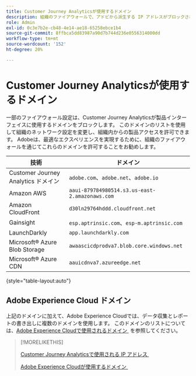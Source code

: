 ```yaml
---
title: Customer Journey Analyticsが使用するドメイン
description: 組織のファイアウォールで、アドビから派生する IP アドレスがブロックされている場合は、このリストを使用してファイアウォール設定を更新してください。
role: Admin
exl-id: 0c3e7b2e-cb48-4e14-ae18-65258ebce1b4
source-git-commit: 8ffbca5dd83987a90d7b744d236e0556314000dd
workflow-type: tm+mt
source-wordcount: '152'
ht-degree: 20%

---
```


# Customer Journey Analyticsが使用するドメイン

一部のファイアウォール設定は、Customer Journey Analyticsが製品インターフェイスに使用するドメインをブロックします。 このドメインのリストを使用して組織のネットワーク設定を変更し、組織内からの製品アクセスを許可できます。 Adobeは、最適なエクスペリエンスを実現するために、組織のファイアウォールを通じてこれらのドメインを許可することをお勧めします。

| 技術 | ドメイン |
| --- | --- |
| Customer Journey Analytics ドメイン | `adobe.com`、`adobe.net`、`adobe.io` |
| Amazon AWS | `aaui-879784980514.s3.us-east-2.amazonaws.com` |
| Amazon CloudFront | `d30ln29764hddd.cloudfront.net` |
| Gainsight | `esp.aptrinsic.com`、`esp-m.aptrinsic.com` |
| LaunchDarkly | `app.launchdarkly.com` |
| Microsoft® Azure Blob Storage | `awaascicdprodva7.blob.core.windows.net` |
| Microsoft® Azure CDN | `aauicdnva7.azureedge.net` |

{style="table-layout:auto"}

## Adobe Experience Cloud ドメイン

上記のドメインに加えて、Adobe Experience Cloudでは、データ収集とレポートの書き出しに複数のドメインを使用します。 このドメインのリストについては、[Adobe Experience Cloudで使用されるドメイン &#x200B;](https://experienceleague.adobe.com/en/docs/core-services/interface/data-collection/domains) を参照してください。

>[!MORELIKETHIS]
>
>[Customer Journey Analyticsで使用される IP アドレス &#x200B;](ip-addresses.md)
>
>[Adobe Experience Cloudが使用するドメイン &#x200B;](https://experienceleague.adobe.com/en/docs/core-services/interface/data-collection/domains)
